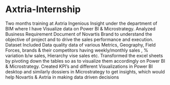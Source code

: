 # Axtria-Internship
Two months training at Axtria Ingenious Insight under the department of BIM where I have Visualize data on Power BI & Microstrategy.
Analyzed Business Requirement Document of Novartis Brand to understand the objective of project and to drive the sales performance and execution.
Dataset Included Data quality data of various Metrics, Geography, Field Forces, brands & their competitors having weekly/monthly sales , % variation b/w sales, Hierarchy vise sales etc.
Transformed the excel sheets by pivoting down the tables so as to visualize them accordingly on Power BI & Microstrategy.
Created KPI’s and different Visualizations in Power BI desktop and similarly dossiers in Microstrategy  to get insights, which would help Novartis & Axtria in making data driven decisions
